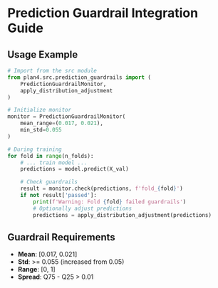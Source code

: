 # Prediction Guardrail Integration Guide

## Usage Example

```python
# Import from the src module
from plan4.src.prediction_guardrails import (
    PredictionGuardrailMonitor,
    apply_distribution_adjustment
)

# Initialize monitor
monitor = PredictionGuardrailMonitor(
    mean_range=(0.017, 0.021),
    min_std=0.055
)

# During training
for fold in range(n_folds):
    # ... train model ...
    predictions = model.predict(X_val)

    # Check guardrails
    result = monitor.check(predictions, f'fold_{fold}')
    if not result['passed']:
        print(f'Warning: Fold {fold} failed guardrails')
        # Optionally adjust predictions
        predictions = apply_distribution_adjustment(predictions)
```

## Guardrail Requirements

- **Mean**: [0.017, 0.021]
- **Std**: >= 0.055 (increased from 0.05)
- **Range**: [0, 1]
- **Spread**: Q75 - Q25 > 0.01
